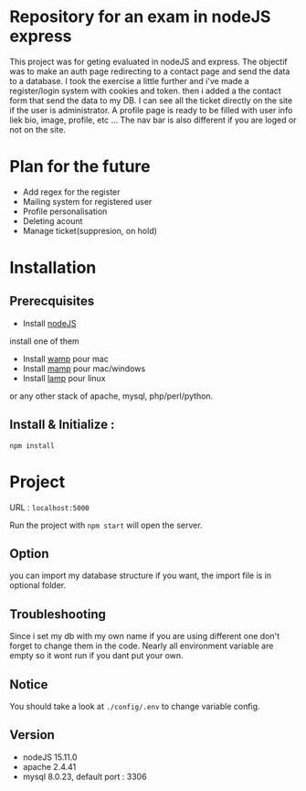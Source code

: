 # Repository for an exam in nodeJS express
This project was for geting evaluated in nodeJS and express. The objectif was to make an auth page redirecting to a contact page and send the data to a database.
I took the exercise a little further and i've made a register/login system with cookies and token. then i added a the contact form that send the data to my DB.
I can see all the ticket directly on the site if the user is administrator. A profile page is ready to be filled with user info liek bio, image, profile, etc ...
The nav bar is also different if you are loged or not on the site.

# Plan for the future

* Add regex for the register
* Mailing system for registered user
* Profile personalisation
* Deleting acount
* Manage ticket(suppresion, on hold)

# Installation

## Prerecquisites
* Install [nodeJS](https://nodejs.org/en/download/)

install one of them
* Install [wamp](https://www.wampserver.com/) pour mac
* Install [mamp](https://www.mamp.info/en/downloads/) pour mac/windows
* Install [lamp](https://doc.ubuntu-fr.org/lamp) pour linux

or any other stack of apache, mysql, php/perl/python.

## Install & Initialize :
```
npm install
```

# Project
URL : `localhost:5000`

Run the project with `npm start` will open the server.

## Option
you can import my database structure if you want, the import file is in optional folder.

## Troubleshooting
Since i set my db with my own name if you are using different one don't forget to change them in the code.
Nearly all environment variable are empty so it wont run if you dant put your own.

## Notice
You should take a look at `./config/.env` to change variable config.

## Version
- nodeJS 15.11.0
- apache 2.4.41
- mysql 8.0.23, default port : 3306